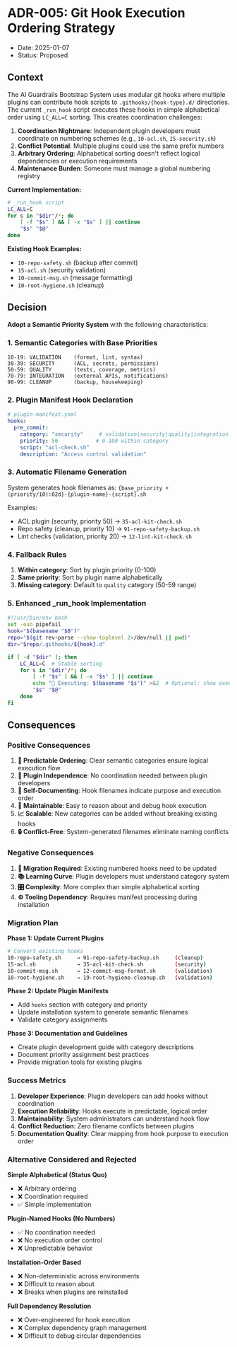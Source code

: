 # ADR-005: Git Hook Execution Ordering Strategy

- Date: 2025-01-07
- Status: Proposed

## Context

The AI Guardrails Bootstrap System uses modular git hooks where multiple plugins can contribute hook scripts to `.githooks/{hook-type}.d/` directories. The current `_run_hook` script executes these hooks in simple alphabetical order using `LC_ALL=C` sorting. This creates coordination challenges:

1. **Coordination Nightmare**: Independent plugin developers must coordinate on numbering schemes (e.g., `10-acl.sh`, `15-security.sh`) 
2. **Conflict Potential**: Multiple plugins could use the same prefix numbers
3. **Arbitrary Ordering**: Alphabetical sorting doesn't reflect logical dependencies or execution requirements
4. **Maintenance Burden**: Someone must manage a global numbering registry

**Current Implementation:**
```bash
# _run_hook script
LC_ALL=C
for s in "$dir"/*; do
    [ -f "$s" ] && [ -x "$s" ] || continue
    "$s" "$@"
done
```

**Existing Hook Examples:**
- `10-repo-safety.sh` (backup after commit)
- `15-acl.sh` (security validation) 
- `10-commit-msg.sh` (message formatting)
- `10-root-hygiene.sh` (cleanup)

## Decision

**Adopt a Semantic Priority System** with the following characteristics:

### 1. **Semantic Categories with Base Priorities**
```
10-19: VALIDATION    (format, lint, syntax)
30-39: SECURITY      (ACL, secrets, permissions)
50-59: QUALITY       (tests, coverage, metrics)
70-79: INTEGRATION   (external APIs, notifications)
90-99: CLEANUP       (backup, housekeeping)
```

### 2. **Plugin Manifest Hook Declaration**
```yaml
# plugin-manifest.yaml
hooks:
  pre_commit:
    category: "security"     # validation|security|quality|integration|cleanup
    priority: 50            # 0-100 within category
    script: "acl-check.sh"
    description: "Access control validation"
```

### 3. **Automatic Filename Generation**
System generates hook filenames as: `{base_priority + (priority/10):02d}-{plugin-name}-{script}.sh`

Examples:
- ACL plugin (security, priority 50) → `35-acl-kit-check.sh`
- Repo safety (cleanup, priority 10) → `91-repo-safety-backup.sh`
- Lint checks (validation, priority 20) → `12-lint-kit-check.sh`

### 4. **Fallback Rules**
1. **Within category**: Sort by plugin priority (0-100)
2. **Same priority**: Sort by plugin name alphabetically
3. **Missing category**: Default to `quality` category (50-59 range)

### 5. **Enhanced _run_hook Implementation**
```bash
#!/usr/bin/env bash
set -euo pipefail
hook="$(basename "$0")"
repo="$(git rev-parse --show-toplevel 2>/dev/null || pwd)"
dir="$repo/.githooks/${hook}.d"

if [ -d "$dir" ]; then
    LC_ALL=C  # Stable sorting
    for s in "$dir"/*; do
        [ -f "$s" ] && [ -x "$s" ] || continue
        echo "🔗 Executing: $(basename "$s")" >&2  # Optional: show execution order
        "$s" "$@"
    done
fi
```

## Consequences

### **Positive Consequences**

1. **🎯 Predictable Ordering**: Clear semantic categories ensure logical execution flow
2. **🔌 Plugin Independence**: No coordination needed between plugin developers
3. **📖 Self-Documenting**: Hook filenames indicate purpose and execution order
4. **🔧 Maintainable**: Easy to reason about and debug hook execution
5. **📈 Scalable**: New categories can be added without breaking existing hooks
6. **🔒 Conflict-Free**: System-generated filenames eliminate naming conflicts

### **Negative Consequences**

1. **🔄 Migration Required**: Existing numbered hooks need to be updated
2. **📚 Learning Curve**: Plugin developers must understand category system
3. **🎛️ Complexity**: More complex than simple alphabetical sorting
4. **⚙️ Tooling Dependency**: Requires manifest processing during installation

### **Migration Plan**

**Phase 1: Update Current Plugins**
```bash
# Convert existing hooks
10-repo-safety.sh     → 91-repo-safety-backup.sh     (cleanup)
15-acl.sh             → 35-acl-kit-check.sh          (security)
10-commit-msg.sh      → 12-commit-msg-format.sh      (validation)
10-root-hygiene.sh    → 19-root-hygiene-cleanup.sh   (validation)
```

**Phase 2: Update Plugin Manifests**
- Add `hooks` section with category and priority
- Update installation system to generate semantic filenames
- Validate category assignments

**Phase 3: Documentation and Guidelines**
- Create plugin development guide with category descriptions
- Document priority assignment best practices
- Provide migration tools for existing plugins

### **Success Metrics**

1. **Developer Experience**: Plugin developers can add hooks without coordination
2. **Execution Reliability**: Hooks execute in predictable, logical order
3. **Maintainability**: System administrators can understand hook flow
4. **Conflict Reduction**: Zero filename conflicts between plugins
5. **Documentation Quality**: Clear mapping from hook purpose to execution order

### **Alternative Considered and Rejected**

**Simple Alphabetical (Status Quo)**
- ❌ Arbitrary ordering
- ❌ Coordination required
- ✅ Simple implementation

**Plugin-Named Hooks (No Numbers)**
- ✅ No coordination needed
- ❌ No execution order control
- ❌ Unpredictable behavior

**Installation-Order Based**
- ❌ Non-deterministic across environments
- ❌ Difficult to reason about
- ❌ Breaks when plugins are reinstalled

**Full Dependency Resolution**
- ❌ Over-engineered for hook execution
- ❌ Complex dependency graph management
- ❌ Difficult to debug circular dependencies
